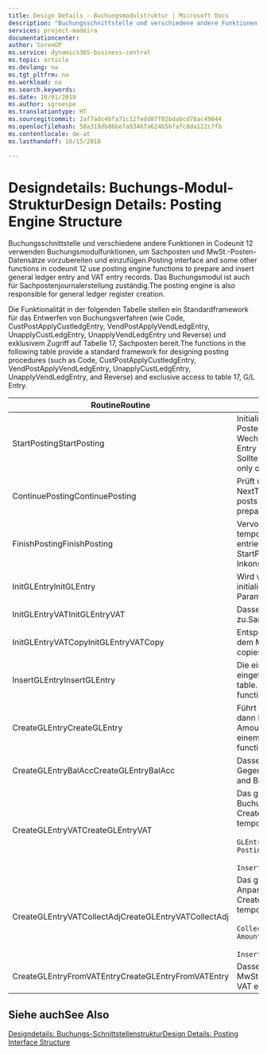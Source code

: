 ```yaml
---
title: Design Details - Buchungsmodulstruktur | Microsoft Docs
description: "Buchungsschnittstelle und verschiedene andere Funktionen in Codeunit 12 verwenden Buchungsmodulfunktionen, um Sachposten und MwSt.-Posten-Datensätze vorzubereiten und einzufügen. Das Buchungsmodul ist auch für Sachpostenjournalerstellung zuständig."
services: project-madeira
documentationcenter: 
author: SorenGP
ms.service: dynamics365-business-central
ms.topic: article
ms.devlang: na
ms.tgt_pltfrm: na
ms.workload: na
ms.search.keywords: 
ms.date: 10/01/2018
ms.author: sgroespe
ms.translationtype: HT
ms.sourcegitcommit: 2af7adc4bfa71c12fedd87f02bdabcd78ac49844
ms.openlocfilehash: 58a319db86be7a93467a624b56fafc0da122c7fb
ms.contentlocale: de-at
ms.lasthandoff: 10/15/2018

---
```

# <a name="design-details-posting-engine-structure"></a><span data-ttu-id="7813d-104">Designdetails: Buchungs-Modul-Struktur</span><span class="sxs-lookup"><span data-stu-id="7813d-104">Design Details: Posting Engine Structure</span></span>
<span data-ttu-id="7813d-105">Buchungsschnittstelle und verschiedene andere Funktionen in Codeunit 12 verwenden Buchungsmodulfunktionen, um Sachposten und MwSt.-Posten-Datensätze vorzubereiten und einzufügen.</span><span class="sxs-lookup"><span data-stu-id="7813d-105">Posting interface and some other functions in codeunit 12 use posting engine functions to prepare and insert general ledger entry and VAT entry records.</span></span> <span data-ttu-id="7813d-106">Das Buchungsmodul ist auch für Sachpostenjournalerstellung zuständig.</span><span class="sxs-lookup"><span data-stu-id="7813d-106">The posting engine is also responsible for general ledger register creation.</span></span>  
  
 <span data-ttu-id="7813d-107">Die Funktionalität in der folgenden Tabelle stellen ein Standardframework für das Entwerfen von Buchungsverfahren (wie Code, CustPostApplyCustledgEntry, VendPostApplyVendLedgEntry, UnapplyCustLedgEntry, UnapplyVendLedgEntry und Reverse) und exklusivem Zugriff auf Tabelle 17, Sachposten bereit.</span><span class="sxs-lookup"><span data-stu-id="7813d-107">The functions in the following table provide a standard framework for designing posting procedures (such as Code, CustPostApplyCustledgEntry, VendPostApplyVendLedgEntry, UnapplyCustLedgEntry, UnapplyVendLedgEntry, and Reverse) and exclusive access to table 17, G/L Entry.</span></span>  
  
|<span data-ttu-id="7813d-108">Routine</span><span class="sxs-lookup"><span data-stu-id="7813d-108">Routine</span></span>|<span data-ttu-id="7813d-109">Description</span><span class="sxs-lookup"><span data-stu-id="7813d-109">Description</span></span>|  
|-------------|---------------------------------------|  
|<span data-ttu-id="7813d-110">StartPosting</span><span class="sxs-lookup"><span data-stu-id="7813d-110">StartPosting</span></span>|<span data-ttu-id="7813d-111">Initialisiert Buchungspuffer TempGLEntryBuf, sperrt Sachposten- und MwSt.-Posten-Tabellen und initialisiert Buchhaltungsperiode, Sachpostenjournal und Wechselkurs.</span><span class="sxs-lookup"><span data-stu-id="7813d-111">Initializes posting buffer TempGLEntryBuf, locks G/L Entry and VAT Entry tables, and initializes Accounting Period, G/L Register, and Exchange Rate.</span></span> <span data-ttu-id="7813d-112">Sollte nur einmal aufgerufen werden, dann ist NextEntryNo 0.</span><span class="sxs-lookup"><span data-stu-id="7813d-112">Should be called only once, then NextEntryNo is 0.</span></span>|  
|<span data-ttu-id="7813d-113">ContinuePosting</span><span class="sxs-lookup"><span data-stu-id="7813d-113">ContinuePosting</span></span>|<span data-ttu-id="7813d-114">Prüft und bucht nicht realisierte MwSt. für vorheriges Transaktioninkrement NextTransactionNo und bereitet das Buchen der nächsten Zeile vor.</span><span class="sxs-lookup"><span data-stu-id="7813d-114">Checks and posts unrealized VAT for previous transaction increment NextTransactionNo and prepares post of next line.</span></span>|  
|<span data-ttu-id="7813d-115">FinishPosting</span><span class="sxs-lookup"><span data-stu-id="7813d-115">FinishPosting</span></span>|<span data-ttu-id="7813d-116">Vervollständigt die Buchung durch das Einfügen von Sachposten vom temporären Puffer in Datenbanktabelle.</span><span class="sxs-lookup"><span data-stu-id="7813d-116">Completes posting by inserting G/L entries from temporary buffer into database table.</span></span> <span data-ttu-id="7813d-117">Immer zusammen mit StartPosting verwendet.</span><span class="sxs-lookup"><span data-stu-id="7813d-117">Always used together with StartPosting.</span></span> <span data-ttu-id="7813d-118">Prüft auf Inkonsistenzen.</span><span class="sxs-lookup"><span data-stu-id="7813d-118">Checks for inconsistencies.</span></span>|  
|<span data-ttu-id="7813d-119">InitGLEntry</span><span class="sxs-lookup"><span data-stu-id="7813d-119">InitGLEntry</span></span>|<span data-ttu-id="7813d-120">Wird verwendet, um die neuen Sachposten für Fibu Buch.-Blattzeile zu initialisieren.</span><span class="sxs-lookup"><span data-stu-id="7813d-120">Used to initialize new G/L entry for Gen. Jnl Line.</span></span> <span data-ttu-id="7813d-121">Gibt GLEntry als Parameter zurück.</span><span class="sxs-lookup"><span data-stu-id="7813d-121">Returns GLEntry as parameter.</span></span>|  
|<span data-ttu-id="7813d-122">InitGLEntryVAT</span><span class="sxs-lookup"><span data-stu-id="7813d-122">InitGLEntryVAT</span></span>|<span data-ttu-id="7813d-123">Dasselbe wie InitGLEntry, weist jedoch auch Gegenkontonr. und SummarizeVAT zu.</span><span class="sxs-lookup"><span data-stu-id="7813d-123">Same as InitGLEntry, but also assigns Bal. Account No. and SummarizeVAT.</span></span>|  
|<span data-ttu-id="7813d-124">InitGLEntryVATCopy</span><span class="sxs-lookup"><span data-stu-id="7813d-124">InitGLEntryVATCopy</span></span>|<span data-ttu-id="7813d-125">Entsprechend InitGLEntryVAT, aber kopiert auch Buchungsgruppendaten aus dem MwSt.-Posten vor SummarizeVAT.</span><span class="sxs-lookup"><span data-stu-id="7813d-125">Similar to InitGLEntryVAT, but also copies posting groups data from VAT Entry before SummarizeVAT.</span></span>|  
|<span data-ttu-id="7813d-126">InsertGLEntry</span><span class="sxs-lookup"><span data-stu-id="7813d-126">InsertGLEntry</span></span>|<span data-ttu-id="7813d-127">Die einzige Funktion, die Sachposten in globale TempGLEntryBuf-Tabelle eingefügt.</span><span class="sxs-lookup"><span data-stu-id="7813d-127">The only function that inserts G/L entry into global TempGLEntryBuf table.</span></span> <span data-ttu-id="7813d-128">Verwenden Sie immer diese Funktion für Einfügung.</span><span class="sxs-lookup"><span data-stu-id="7813d-128">Always use this function for insert.</span></span>|  
|<span data-ttu-id="7813d-129">CreateGLEntry</span><span class="sxs-lookup"><span data-stu-id="7813d-129">CreateGLEntry</span></span>|<span data-ttu-id="7813d-130">Führt ein InitGLEntry aus, weist zusätzlichen Währungs-Betrag zu und führt dann InsertGLEntry aus.</span><span class="sxs-lookup"><span data-stu-id="7813d-130">Performs an InitGLEntry, assigns Additional Currency Amount, and then performs InsertGLEntry.</span></span> <span data-ttu-id="7813d-131">Ersetzt mehrere Codezeilen mit einem einzigen Funktionsaufruf.</span><span class="sxs-lookup"><span data-stu-id="7813d-131">Replaces several lines of code with a single function call.</span></span>|  
|<span data-ttu-id="7813d-132">CreateGLEntryBalAcc</span><span class="sxs-lookup"><span data-stu-id="7813d-132">CreateGLEntryBalAcc</span></span>|<span data-ttu-id="7813d-133">Dasselbe wie CreateGLEntry, weist jedoch auch Gegenkontoart und Gegenkontonr. zu.</span><span class="sxs-lookup"><span data-stu-id="7813d-133">Same as CreateGLEntry, but also assigns Bal. Account Type and Bal. Account No.</span></span>|  
|<span data-ttu-id="7813d-134">CreateGLEntryVAT</span><span class="sxs-lookup"><span data-stu-id="7813d-134">CreateGLEntryVAT</span></span>|<span data-ttu-id="7813d-135">Das gleiche wie CreateGLEntry, aber mit zusätzlicher Verarbeitung für Buchungsgruppen und Speicherung im temporären MwSt.-Puffer:</span><span class="sxs-lookup"><span data-stu-id="7813d-135">Same as CreateGLEntry, but with additional processing for posting groups and saving to temporary VAT buffer:</span></span><br /><br /> `GLEntry.CopyPostingGroupsFromDtldCVBuf(DtldCVLedgEntryBuf,GenJnlLine."Gen. Posting Type");`<br /><br /> `InsertVATEntriesFromTemp(DtldCVLedgEntryBuf,GLEntry);`|  
|<span data-ttu-id="7813d-136">CreateGLEntryVATCollectAdj</span><span class="sxs-lookup"><span data-stu-id="7813d-136">CreateGLEntryVATCollectAdj</span></span>|<span data-ttu-id="7813d-137">Das gleiche wie CreateGLEntry, aber mit zusätzlicher Sammlung von Anpassungen und Speicherung im temporären MwSt.-Puffer:</span><span class="sxs-lookup"><span data-stu-id="7813d-137">Same as CreateGLEntry, but with additional collection of adjustments and saving to temporary VAT buffer:</span></span><br /><br /> `CollectAdjustment(AdjAmount,GLEntry.Amount,GLEntry."Additional-Currency Amount",OriginalDateSet);`<br /><br /> `InsertVATEntriesFromTemp(DtldCVLedgEntryBuf,GLEntry);`|  
|<span data-ttu-id="7813d-138">CreateGLEntryFromVATEntry</span><span class="sxs-lookup"><span data-stu-id="7813d-138">CreateGLEntryFromVATEntry</span></span>|<span data-ttu-id="7813d-139">Dasselbe wie CreateGLEntry, kopiert jedoch auch Buchungsgruppen von MwSt.-Posten.</span><span class="sxs-lookup"><span data-stu-id="7813d-139">Same as CreateGLEntry, but also copies posting groups from VAT entry.</span></span>|  
  
## <a name="see-also"></a><span data-ttu-id="7813d-140">Siehe auch</span><span class="sxs-lookup"><span data-stu-id="7813d-140">See Also</span></span>  
 [<span data-ttu-id="7813d-141">Designdetails: Buchungs-Schnittstellenstruktur</span><span class="sxs-lookup"><span data-stu-id="7813d-141">Design Details: Posting Interface Structure</span></span>](design-details-posting-interface-structure.md)
